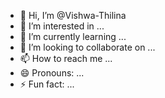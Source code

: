 - 👋 Hi, I’m @Vishwa-Thilina
- 👀 I’m interested in ...
- 🌱 I’m currently learning ...
- 💞️ I’m looking to collaborate on ...
- 📫 How to reach me ...
- 😄 Pronouns: ...
- ⚡ Fun fact: ...

<!---
Vishwa-Thilina/Vishwa-Thilina is a ✨ special ✨ repository because its `README.md` (this file) appears on your GitHub profile.
You can click the Preview link to take a look at your changes.
--->
